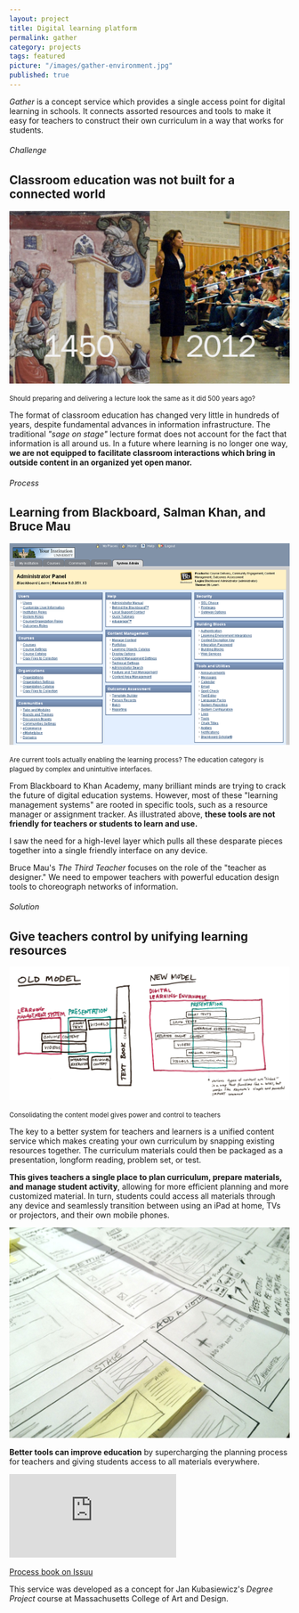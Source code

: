 ```yaml
---
layout: project
title: Digital learning platform
permalink: gather
category: projects
tags: featured
picture: "/images/gather-environment.jpg"
published: true
---
```


*Gather* is a concept service which provides a single access point for digital learning in schools. It connects assorted resources and tools to make it easy for teachers to construct their own curriculum in a way that works for students.

<!--more-->
###### Challenge
## Classroom education was not built for a connected world

![](/images/gather-lectures.jpg)

<small>Should preparing and delivering a lecture look the same as it did 500 years ago?</small>

The format of classroom education has changed very little in hundreds of years, despite fundamental advances in information infrastructure. The traditional *"sage on stage"* lecture format does not account for the fact that information is all around us. In a future where learning is no longer one way, **we are not equipped to facilitate classroom interactions which bring in outside content in an organized yet open manor.**


###### Process
## Learning from Blackboard, Salman Khan, and Bruce Mau

![](/images/gather-blackboard.png)

<small>Are current tools actually enabling the learning process? The education category is plagued by complex and unintuitive interfaces.</small>

From Blackboard to Khan Academy, many brilliant minds are trying to crack the future of digital education systems. However, most of these "learning management systems" are rooted in specific tools, such as a resource manager or assignment tracker. As illustrated above, **these tools are not friendly for teachers or students to learn and use.**

I saw the need for a high-level layer which pulls all these desparate pieces together into a single friendly interface on any device.

Bruce Mau's *The Third Teacher* focuses on the role of the "teacher as designer." We need to empower teachers with powerful education design tools to choreograph networks of information.



###### Solution
## Give teachers control by unifying learning resources

![](/images/gather-diagrams.png)

<small>Consolidating the content model gives power and control to teachers</small>

The key to a better system for teachers and learners is a unified content service which makes creating your own curriculum by snapping existing resources together. The curriculum materials could then be packaged as a presentation, longform reading, problem set, or test.

**This gives teachers a single place to plan curriculum, prepare materials, and manage student activity**, allowing for more efficient planning and more customized material. In turn, students could access all materials through any device and seamlessly transition between using an iPad at home, TVs or projectors, and their own mobile phones.

![](/images/gather-sketches.jpg)

**Better tools can improve education** by supercharging the planning process for teachers and giving students access to all materials everywhere. 


<div class='video'><iframe src='https://player.vimeo.com/video/41698023?title=0&amp;byline=0&amp;portrait=0&amp;color=3a92c9' frameborder='0' webkitAllowFullScreen mozallowfullscreen allowFullScreen></iframe></div>

<p class="center-text"><a class="cta" title="Gather Degree Project Process Book" href="http://issuu.com/willmillar/docs/dp-process_book-v3-export_hi_pages">Process book on Issuu</a></p>

This service was developed as a concept for Jan Kubasiewicz's *Degree Project* course at Massachusetts College of Art and Design.